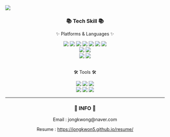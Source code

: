 <img src="https://capsule-render.vercel.app/api?type=waving&color=auto&height=200&section=header&text=백엔드 개발자 박종권입니다.&fontSize=50" />	

<div align=center>
        <h3>📚 Tech Skill 📚</h3>
        <p>✨ Platforms & Languages ✨</p>
    </div>
    <div align="center">
        <img src="https://img.shields.io/badge/Java-007396?style=flat&logo=Conda-Forge&logoColor=white" />
            <img src="https://img.shields.io/badge/Spring-6DB33F?style=flat&logo=Spring&logoColor=white" />
        <img src="https://img.shields.io/badge/HTML5-E34F26?style=flat&logo=HTML5&logoColor=white" />
        <img src="https://img.shields.io/badge/CSS3-1572B6?style=flat&logo=CSS3&logoColor=white" />
        <img src="https://img.shields.io/badge/JavaScript-F7DF1E?style=flat&logo=JavaScript&logoColor=white" />
        <img src="https://img.shields.io/badge/jQuery-0769AD?style=flat&logo=jQuery&logoColor=white" />
        <img src="https://img.shields.io/badge/Spring Boot-43B02A?style=flat&logo=Spring Boot&logoColor=white" />
        <br>
        <img src="https://img.shields.io/badge/Bootstrap-7952B3?style=flat&logo=Bootstrap&logoColor=white" />
        <img src="https://img.shields.io/badge/Mybatis-000000?style=flat&logo=Fluentd&logoColor=white" />
        <br>
        <img src="https://img.shields.io/badge/Oracle%20SQL-F80000?style=flat&logo=Oracle&logoColor=white" />
        <img src="https://img.shields.io/badge/MySQL-4479A1?style=flat&logo=MySQL&logoColor=white" />
    </div>
    <br>
    <div align=center>
        <p>🛠 Tools 🛠</p>
    </div>
    <div align=center>
        <img src="https://img.shields.io/badge/intelliJ-003545?style=flat&logo=intellijidea&logoColor=white" />
        <img src="https://img.shields.io/badge/Eclipse%20IDE-2C2255?style=flat&logo=EclipseIDE&logoColor=white" />
        <img src="https://img.shields.io/badge/Visual%20Studio%20Code-007ACC?style=flat&logo=VisualStudioCode&logoColor=white" />
        <br>
        <img src="https://img.shields.io/badge/Tomcat-F8DC75?style=flat&logo=ApacheTomcat&logoColor=white" />
        <img src="https://img.shields.io/badge/AWS-232F3E?style=flat&logo=AmazonAWS&logoColor=white" />
        <img src="https://img.shields.io/badge/GitHub-181717?style=flat&logo=GitHub&logoColor=white" />
    </div>
    <hr>
    <div align=center>
        <h3>👋 INFO 👋</h3>
        <p> Email : jongkwong@naver.com</p>
        <p> Resume : <a href="https://jongkwon5.github.io/resume/">https://jongkwon5.github.io/resume/</a></p>
    </div>
